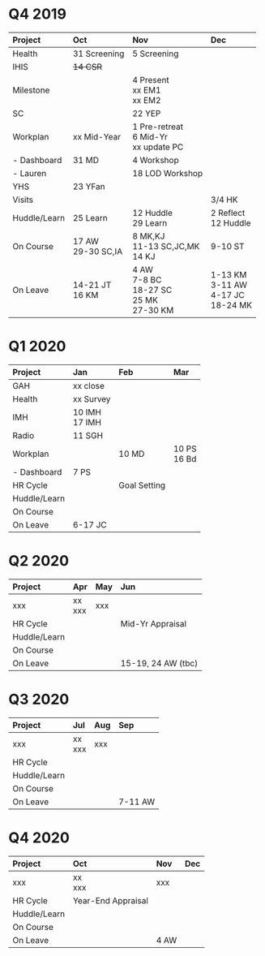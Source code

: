 <meta http-equiv="Cache-Control" content="no-cache, no-store, must-revalidate"/>
<meta http-equiv="Pragma" content="no-cache"/>
<meta http-equiv="Expires" content="0"/>

# Q4 2019

| Project       |  Oct                      |  Nov                                             |  Dec                          |
| :-----        | :---                      | :---                                             | :---                          |
| Health        | 31 Screening              | 5 Screening                                      |                               |
| IHIS          | ~~14 CSR~~                |                                                  |                               |
| Milestone     |                           | 4 Present<br>xx EM1<br>xx EM2                    |                               |
| SC            |                           | 22 YEP                                           |                               |
| Workplan      | xx Mid-Year               | 1 Pre-retreat<br>6 Mid-Yr<br>xx update PC        |                               |
| - Dashboard   | 31 MD                     | 4 Workshop                                       |                               | 
| - Lauren      |                           | 18 LOD Workshop                                  |                               |
| YHS           | 23 YFan                   |                                                  |                               |
| Visits        |                           |                                                  | 3/4 HK                        |
| Huddle/Learn  | 25 Learn                  | 12 Huddle<br>29 Learn                            | 2 Reflect<br>12 Huddle        |
| On Course     | 17 AW<br>29-30 SC,IA      | 8 MK,KJ<br>11-13 SC,JC,MK<br>14 KJ               | 9-10 ST                       |
| On Leave      | 14-21 JT<br>16 KM  		    | 4 AW<br>7-8 BC<br>18-27 SC<br>25 MK<br>27-30 KM  | 1-13 KM<br>3-11 AW<br>4-17 JC<br>18-24 MK |

# Q1 2020

| Project      |  Jan              |  Feb         |  Mar                |
| :-----       | :---              | :---         | :---                |
| GAH          | xx close          |              |                     |
| Health       | xx Survey         |              |                     |
| IMH          | 10 IMH<br>17 IMH  |              |                     |
| Radio        | 11 SGH<br>        |              |                     |
| Workplan     |                   | 10 MD        | 10 PS<br>16 Bd      |
| - Dashboard  | 7 PS              |              |                     |
| HR Cycle     |                   | Goal Setting |                     |
| Huddle/Learn |                   |              |                     |
| On Course    |                   |              |                     |
| On Leave     | 6-17 JC           |              |                     |

# Q2 2020

| Project      |  Apr              |  May  |  Jun                       |
| :-----       | :---              | :---  | :---                       |
| xxx          | xx<br>xxx         | xxx   |                            | 
| HR Cycle     |                   |       | Mid-Yr Appraisal           |
| Huddle/Learn |                   |       |                            |
| On Course    |                   |       |                            |
| On Leave     |                   |       | 15-19, 24 AW (tbc)         |

# Q3 2020

| Project      |  Jul              |  Aug  |  Sep         |
| :-----       | :---              | :---  | :---         |
| xxx          | xx<br>xxx         | xxx   |              | 
| HR Cycle     |                   |       |              |
| Huddle/Learn |                   |       |              |
| On Course    |                   |       |              |
| On Leave     |                   |       | 7-11 AW      |

# Q4 2020

| Project      |  Oct               |  Nov      |  Dec  |
| :-----       | :---               | :---      | :---  |
| xxx          | xx<br>xxx          | xxx       |       | 
| HR Cycle     | Year-End Appraisal |           |       |
| Huddle/Learn |                    |           |       |
| On Course    |                    |           |       |
| On Leave     |                    | 4 AW      |       |
